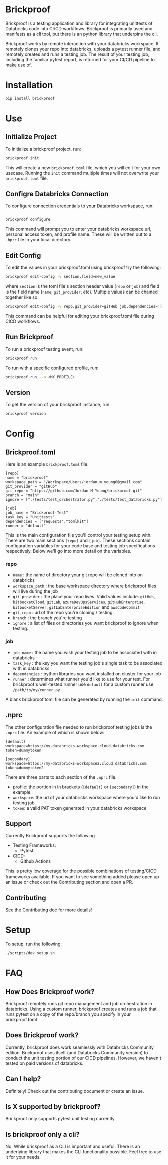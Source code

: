 # Brickproof

Brickproof is a testing application and library for integrating unittests of Databricks code into CI/CD workflows. Brickproof is primarily used and manifests as a cli tool, but there is an python library that underpins the cli.

Brickproof works by remote interaction with your databricks workspace. It remotely clones your repo into databricks, uploads a pytest runner file, and remotely creates and runs a testing job. The result of your testing job, including the familiar pytest report, is returned for your CI/CD pipeline to make use of.


# Installation

```sh
pip install brickproof
```

# Use

## Initialize Project

To initialize a brickproof project, run:

```sh
brickproof init
```

This will create a new `brickproof.toml` file, which you will edit for your own usecase. Running the `init` command multiple times will not overwrite your `brickproof.toml` file.


## Configre Databricks Connection

To configure connection credentials to your Databricks workspace, run:

```sh

brickproof configure

```

This command will prompt you to enter your databricks workspace url, personal access token, and profile name. These
will be written out to a `.bprc` file in your local directory. 

## Edit Config

To edit the values in your brickproof.toml using brickproof try the following:

```sh
brickproof edit-config -v section.field=new_value
```

where `section` is the toml file's section header value (`repo` or `job`) and field is the field name (`name`, `git_provider`, etc). Multiple values can be chained together like so:

```sh
brickproof edit-config -v repo.git_provider=gitHub job.dependencies='[requests,tomlkit,pydantic]'
```

This command can be helpful for editing your brickproof.toml file during CICD workflows.


## Run Brickproof

To run a brickproof testing event, run:

```sh
brickproof run
```

To run with a specific configured profile, run:

```sh
brickproof run --p <MY_PROFILE>
```

## Version

To get the version of your brickproof instance, run:

```sh
brickproof version

```


# Config

## Brickproof.toml

Here is an example `brickproof.toml` file. 

```
[repo]
name = "brickproof"
workspace_path = "/Workspace/Users/jordan.m.young0@gmail.com"
git_provider = "gitHub"
git_repo = "https://github.com/Jordan-M-Young/brickproof.git"
branch = "main"
ignore = ["./tests/test_orchestrator.py","./tests/test_databricks.py"]

[job]
job_name = "Brickproof-Test"
task_key = "Unittests"
dependencies = ["requests","tomlkit"]
runner = "default"
```
This is the main configuration file you'll control your testing setup with.
There are two main sections `[repo]` and `[job]`. These sections contain configuration variables for your code base and 
testing job specifications respectively. Below we'll go into more detail on the variables.

### repo

- `name` : the name of directory your git repo will be cloned into on databricks
- `workspace_path` : the base workspace directory where brickproof files will live during the job
- `git_provider` : the place your repo lives. Valid values include: `gitHub`, `bitbucketCloud`, `gitLab`, `azureDevOpsServices`, `gitHubEnterprise`, `bitbucketServer`, `gitLabEnterpriseEdition` and `awsCodeCommit`
- `git_repo` : url of the repo you're cloning / testing
- `branch` : the branch you're testing
- `ignore` : a list of files or directories you want brickproof to ignore when testing. 
 
### job

- `job_name` : the name you wish your testing job to be associated with in databricks
- `task_key` : the key you want the testing job's single task to be associated with in databricks
- `dependencies` : python libraries you want installed on cluster for your job
- `runner` : determines what runner you'd like to use for your test. For brickproof's well-tested runner use `default` for a custom runner use `/path/to/my/runner.py`

A blank brickproof.toml file can be generated by running the `init` command.

## .nprc

The other configuration file needed to run brickproof testing jobs is the `.nprc` file. An example of which is shown below:

```
[default]
workspace=https://my-databricks-workspace.cloud.databricks.com
token=dummytoken

[secondary]
workspace=https://my-databricks-workspace2.cloud.databricks.com
token=dummytoken2
```

There are three parts to each section of the `.nprc` file. 

- profile: the portion in in brackets (`[default]` or `[secondary]`) in the example.
- `workspace`: the url of your databricks workspace where you'd like to run testing job
- `token`: a valid PAT token generated in your databricks workspace


## Support

Currently Brickproof supports the following

- Testing Frameworks:
    - Pytest
- CICD:
    - Github Actions

This is pretty low coverage for the possible combinations of testing/CICD frameworks available. If you want to see something added please open up an issue or check out the Contributing section and open a PR.


## Contributing

See the Contributing doc for more details!


# Setup 

To setup, run the following:

```sh
./scripts/dev_setup.sh
```



# FAQ

## How Does Brickproof work?

Brickproof remotely runs git repo management and job orchestration in databricks. Using a custom runner, brickproof creates and runs a job that runs pytest on a copy of the repo/branch you specify in your brickproof.toml

## Does Brickproof work?

Currently, brickproof does work seamlessly with Databricks Community edition. Brickproof uses itself (and Databricks Community version) to conduct the unit testing portion of our CICD pipelines. However, we haven't tested on paid versions of databricks.

## Can I help?

Definitely! Check out the contributing document or create an issue.

## Is X supported by brickproof?

Brickproof only supports pytest unit testing currently.

## Is brickproof only a cli?

No. While brickproof as a CLI is important and useful. There is an underlying library that makes the CLI functionality possible. Feel free to use it for your needs.

